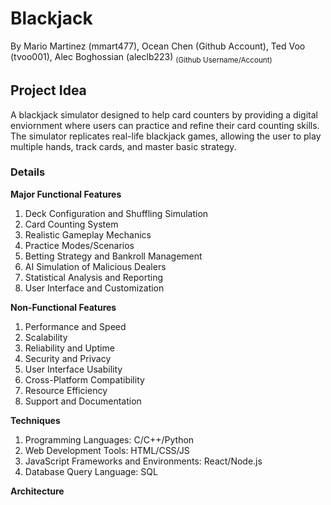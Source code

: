 # **Blackjack**

By Mario Martinez (mmart477), Ocean Chen (Github Account), Ted Voo (tvoo001), Alec Boghossian (aleclb223) <sub>(Github Username/Account)<sub>

## **Project Idea**
A blackjack simulator designed to help card counters by providing a digital enviornment where users can practice and refine their card counting skills. The simulator replicates real-life blackjack games, allowing the user to play multiple hands, track cards, and master 
basic strategy.

### **Details**

**Major Functional Features**
1. Deck Configuration and Shuffling Simulation 
2. Card Counting System
3. Realistic Gameplay Mechanics
4. Practice Modes/Scenarios
5. Betting Strategy and Bankroll Management
6. AI Simulation of Malicious Dealers 
7. Statistical Analysis and Reporting
8. User Interface and Customization

**Non-Functional Features**
1. Performance and Speed
2. Scalability
3. Reliability and Uptime
4. Security and Privacy
5. User Interface Usability
6. Cross-Platform Compatibility
8. Resource Efficiency
9. Support and Documentation

**Techniques**
1. Programming Languages: C/C++/Python
2. Web Development Tools: HTML/CSS/JS
3. JavaScript Frameworks and Environments: React/Node.js
4. Database Query Language: SQL

**Architecture**
